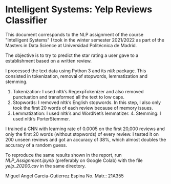 # Intelligent Systems: Yelp Reviews Classifier

This document corresponds to the NLP assignment of the course "Intelligent Systems" I took in the winter semester 2021/2022 as part of the Masters in Data Science at Universidad Politécnica de Madrid.

The objective is to try to predict the star rating a user gave to a establishment based on a written review.

I processed the text data using Python 3 and its _nltk_ package. This consisted in tokenization, removal of stopwords, lemmatization and stemming.
1. Tokenization: I used nltk’s RegexpTokenizer and also removed punctuation and transformed all the text to low caps.
2. Stopwords: I removed nltk’s English stopwords. In this step, I also only took the first 20 words of each review because of memory issues.
3. Lemmatization: I used nltk’s and WordNet’s lemmatizer. 4. Stemming: I used nltk’s PorterStemmer.

I trained a CNN with learning rate of 0.0005 on the first 20,000 reviews and only the first 20 words (without stopwords) of every review. I tested it on 200 unseen reviews and got an accuracy of 38%, which almost doubles the accuracy of a random guess.

To reproduce the same results shown in the report, run _NLP_Assignment.ipynb_ (preferably on Google Colab) with the file _yelp_20200.csv_ in the same directory.

Miguel Angel Garcia-Gutierrez Espina
No. Matr.: 21A355
